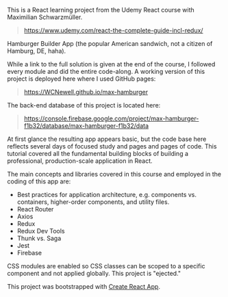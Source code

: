 This is a React learning project from the Udemy React course with Maximilian Schwarzmüller.

>https://www.udemy.com/react-the-complete-guide-incl-redux/

Hamburger Builder App (the popular American sandwich, not a citizen of Hamburg, DE, haha).

While a link to the full solution is given at the end of the course, I followed every module and did the entire code-along. A working version of this project is deployed here where I used GitHub pages:

>https://WCNewell.github.io/max-hamburger

The back-end database of this project is located here:

>https://console.firebase.google.com/project/max-hamburger-f1b32/database/max-hamburger-f1b32/data

At first glance the resulting app appears basic, but the code base here reflects several days of focused study and pages and pages of code. This tutorial covered all the fundamental building blocks of building a professional, production-scale application in React. 

The main concepts and libraries covered in this course and employed in the coding of this app are:

* Best practices for application architecture, e.g. components vs. containers, higher-order components, and utility files.
* React Router
* Axios
* Redux
* Redux Dev Tools
* Thunk vs. Saga
* Jest
* Firebase

CSS modules are enabled so CSS classes can be scoped to a specific component and not applied globally. This project is "ejected."

This project was bootstrapped with [Create React App](https://github.com/facebookincubator/create-react-app).
